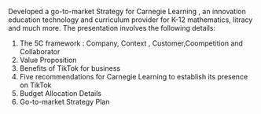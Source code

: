 Developed a go-to-market Strategy for Carnegie Learning , an innovation education technology and curriculum provider for K-12 mathematics, litracy and much more.
The presentation involves the following details:
1. The 5C framework : Company, Context , Customer,Coompetition and Collaborator
2. Value Proposition
3. Benefits of TikTok for business
4. Five recommendations for Carnegie Learning to establish its presence on TikTok
5. Budget Allocation Details
6. Go-to-market Strategy Plan 
